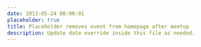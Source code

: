 ```yaml
---
date: 2013-05-24 00:00:01
placeholder: true
title: Placeholder removes event from homepage after meetup
description: Update date override inside this file as needed.
---
```

